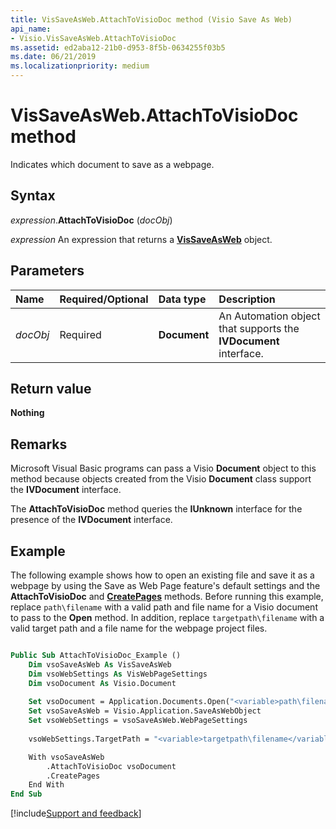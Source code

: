 ```yaml
---
title: VisSaveAsWeb.AttachToVisioDoc method (Visio Save As Web)
api_name:
- Visio.VisSaveAsWeb.AttachToVisioDoc
ms.assetid: ed2aba12-21b0-d953-8f5b-0634255f03b5
ms.date: 06/21/2019
ms.localizationpriority: medium
---
```



# VisSaveAsWeb.AttachToVisioDoc method

Indicates which document to save as a webpage.


## Syntax

_expression_.**AttachToVisioDoc** (_docObj_)

_expression_ An expression that returns a **[VisSaveAsWeb](Visio.VisSaveAsWeb.md)** object.


## Parameters

|Name|Required/Optional|Data type|Description|
|:-----|:-----|:-----|:-----|
|_docObj_|Required| **Document**|An Automation object that supports the **IVDocument** interface.|

## Return value

**Nothing**


## Remarks

Microsoft Visual Basic programs can pass a Visio **Document** object to this method because objects created from the Visio **Document** class support the **IVDocument** interface.

The **AttachToVisioDoc** method queries the **IUnknown** interface for the presence of the **IVDocument** interface.


## Example

The following example shows how to open an existing file and save it as a webpage by using the Save as Web Page feature's default settings and the **AttachToVisioDoc** and **[CreatePages](Visio.VisSaveAsWeb.CreatePages.md)** methods. Before running this example, replace `path\filename` with a valid path and file name for a Visio document to pass to the **Open** method. In addition, replace `targetpath\filename` with a valid target path and a file name for the webpage project files.

```vb

Public Sub AttachToVisioDoc_Example () 
    Dim vsoSaveAsWeb As VisSaveAsWeb 
    Dim vsoWebSettings As VisWebPageSettings 
    Dim vsoDocument As Visio.Document
 
    Set vsoDocument = Application.Documents.Open("<variable>path\filename</variable>") 
    Set vsoSaveAsWeb = Visio.Application.SaveAsWebObject
    Set vsoWebSettings = vsoSaveAsWeb.WebPageSettings
 
    vsoWebSettings.TargetPath = "<variable>targetpath\filename</variable>"

    With vsoSaveAsWeb
        .AttachToVisioDoc vsoDocument
        .CreatePages 
    End With
End Sub
```

[!include[Support and feedback](~/includes/feedback-boilerplate.md)]